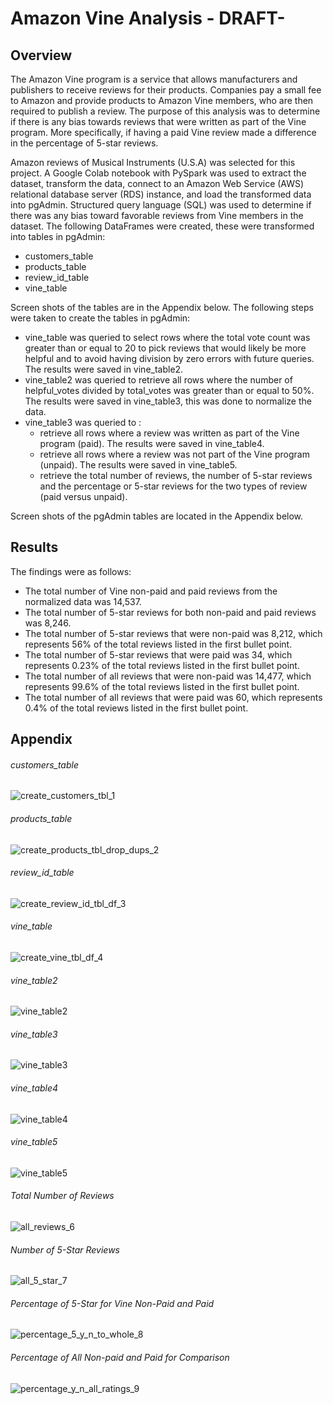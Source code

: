 # Amazon Vine Analysis - DRAFT-
## Overview
The Amazon Vine program is a service that allows manufacturers and publishers to receive reviews for their products. Companies pay a small fee to Amazon and provide products to Amazon Vine members, who are then required to publish a review. The purpose of this analysis was to determine if there is any bias towards reviews that were written as part of the Vine program. More specifically, if having a paid Vine review made a difference in the percentage of 5-star reviews.  

Amazon reviews of Musical Instruments (U.S.A) was selected for this project. A Google Colab notebook with PySpark was used to extract the dataset, transform the data, connect to an Amazon Web Service (AWS) relational database server (RDS) instance, and load the transformed data into pgAdmin.  Structured query language (SQL) was used to determine if there was any bias toward favorable reviews from Vine members in the dataset. 
The following DataFrames were created, these were transformed into tables in pgAdmin:
- customers_table
- products_table
- review_id_table
- vine_table

Screen shots of the tables are in the Appendix below.
The following steps were taken to create the tables in pgAdmin:
- vine_table was queried to select rows where the total vote count was greater than or equal to 20 to pick reviews that would likely be more helpful and to avoid having   division by zero errors with future queries. The results were saved in vine_table2.
- vine_table2 was queried to retrieve all rows where the number of helpful_votes divided by total_votes was greater than or equal to 50%. The results were saved in vine_table3, this was done to normalize the data.
- vine_table3 was queried to :
  - retrieve all rows where a review was written as part of the Vine program (paid). The results were saved in vine_table4.
  - retrieve all rows where a review was not part of the Vine program (unpaid). The results were saved in vine_table5.
  - retrieve the total number of reviews, the number of 5-star reviews and the percentage or 5-star reviews for the two types of review (paid versus unpaid).  

Screen shots of the pgAdmin tables are located in the Appendix below.

## Results
The findings were as follows:
- The total number of Vine non-paid and paid reviews from the normalized data was 14,537.
- The total number of 5-star reviews for both non-paid and paid reviews was 8,246.
- The total number of 5-star reviews that were non-paid was 8,212, which represents 56% of the total reviews listed in the first bullet point.
- The total number of 5-star reviews that were paid was 34, which represents 0.23% of the total reviews listed in the first bullet point.
- The total number of all reviews that were non-paid was 14,477, which represents 99.6% of the total reviews listed in the first bullet point.
- The total number of all reviews that were paid was 60, which represents 0.4% of the total reviews listed in the first bullet point. 


## Appendix
###### customers_table
![create_customers_tbl_1](https://github.com/LleeMcD/Amazon_Vine_Analysis/blob/main/Resources/create_customers_tbl_1.png)
###### products_table
![create_products_tbl_drop_dups_2](https://github.com/LleeMcD/Amazon_Vine_Analysis/blob/main/Resources/create_products_tbl_drop_dups_2.png)
###### review_id_table
![create_review_id_tbl_df_3](https://github.com/LleeMcD/Amazon_Vine_Analysis/blob/main/Resources/create_review_id_tbl_df_3.png)
###### vine_table
![create_vine_tbl_df_4](https://github.com/LleeMcD/Amazon_Vine_Analysis/blob/main/Resources/create_vine_tbl_df_4.png)
###### vine_table2
![vine_table2](https://github.com/LleeMcD/Amazon_Vine_Analysis/blob/main/Resources/vine_table2.png)
###### vine_table3
![vine_table3](https://github.com/LleeMcD/Amazon_Vine_Analysis/blob/main/Resources/vine_table3.png)
###### vine_table4
![vine_table4](https://github.com/LleeMcD/Amazon_Vine_Analysis/blob/main/Resources/vine_table4.png)
###### vine_table5
![vine_table5](https://github.com/LleeMcD/Amazon_Vine_Analysis/blob/main/Resources/vine_table5.png)
###### Total Number of Reviews
![all_reviews_6](https://github.com/LleeMcD/Amazon_Vine_Analysis/blob/main/Resources/all_reviews_6.png)
###### Number of 5-Star Reviews
![all_5_star_7](https://github.com/LleeMcD/Amazon_Vine_Analysis/blob/main/Resources/all_5_star_7.png)
###### Percentage of 5-Star for Vine Non-Paid and Paid
![percentage_5_y_n_to_whole_8](https://github.com/LleeMcD/Amazon_Vine_Analysis/blob/main/Resources/percentage_5_y_n_to_whole_8.png)
###### Percentage of All Non-paid and Paid for Comparison
![percentage_y_n_all_ratings_9](https://github.com/LleeMcD/Amazon_Vine_Analysis/blob/main/Resources/percentage_y_n_all_ratings_9.png)
